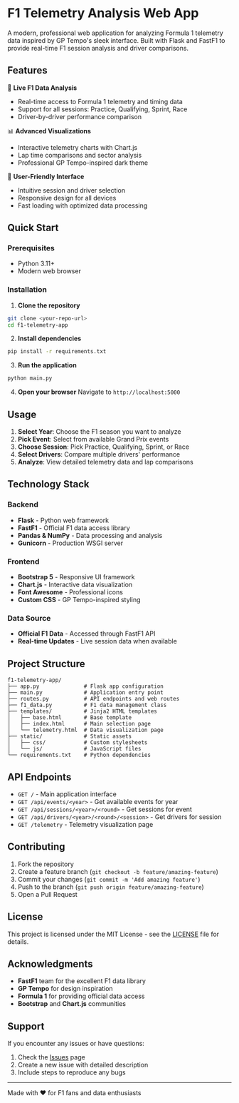 # F1 Telemetry Analysis Web App

A modern, professional web application for analyzing Formula 1 telemetry data inspired by GP Tempo's sleek interface. Built with Flask and FastF1 to provide real-time F1 session analysis and driver comparisons.

## Features

🏁 **Live F1 Data Analysis**
- Real-time access to Formula 1 telemetry and timing data
- Support for all sessions: Practice, Qualifying, Sprint, Race
- Driver-by-driver performance comparison

📊 **Advanced Visualizations**
- Interactive telemetry charts with Chart.js
- Lap time comparisons and sector analysis
- Professional GP Tempo-inspired dark theme

🎯 **User-Friendly Interface**
- Intuitive session and driver selection
- Responsive design for all devices
- Fast loading with optimized data processing

## Quick Start

### Prerequisites
- Python 3.11+
- Modern web browser

### Installation

1. **Clone the repository**
```bash
git clone <your-repo-url>
cd f1-telemetry-app
```

2. **Install dependencies**
```bash
pip install -r requirements.txt
```

3. **Run the application**
```bash
python main.py
```

4. **Open your browser**
Navigate to `http://localhost:5000`

## Usage

1. **Select Year**: Choose the F1 season you want to analyze
2. **Pick Event**: Select from available Grand Prix events
3. **Choose Session**: Pick Practice, Qualifying, Sprint, or Race
4. **Select Drivers**: Compare multiple drivers' performance
5. **Analyze**: View detailed telemetry data and lap comparisons

## Technology Stack

### Backend
- **Flask** - Python web framework
- **FastF1** - Official F1 data access library
- **Pandas & NumPy** - Data processing and analysis
- **Gunicorn** - Production WSGI server

### Frontend
- **Bootstrap 5** - Responsive UI framework
- **Chart.js** - Interactive data visualization
- **Font Awesome** - Professional icons
- **Custom CSS** - GP Tempo-inspired styling

### Data Source
- **Official F1 Data** - Accessed through FastF1 API
- **Real-time Updates** - Live session data when available

## Project Structure

```
f1-telemetry-app/
├── app.py              # Flask app configuration
├── main.py             # Application entry point
├── routes.py           # API endpoints and web routes
├── f1_data.py          # F1 data management class
├── templates/          # Jinja2 HTML templates
│   ├── base.html       # Base template
│   ├── index.html      # Main selection page
│   └── telemetry.html  # Data visualization page
├── static/             # Static assets
│   ├── css/            # Custom stylesheets
│   └── js/             # JavaScript files
└── requirements.txt    # Python dependencies
```

## API Endpoints

- `GET /` - Main application interface
- `GET /api/events/<year>` - Get available events for year
- `GET /api/sessions/<year>/<round>` - Get sessions for event
- `GET /api/drivers/<year>/<round>/<session>` - Get drivers for session
- `GET /telemetry` - Telemetry visualization page

## Contributing

1. Fork the repository
2. Create a feature branch (`git checkout -b feature/amazing-feature`)
3. Commit your changes (`git commit -m 'Add amazing feature'`)
4. Push to the branch (`git push origin feature/amazing-feature`)
5. Open a Pull Request

## License

This project is licensed under the MIT License - see the [LICENSE](LICENSE) file for details.

## Acknowledgments

- **FastF1** team for the excellent F1 data library
- **GP Tempo** for design inspiration
- **Formula 1** for providing official data access
- **Bootstrap** and **Chart.js** communities

## Support

If you encounter any issues or have questions:
1. Check the [Issues](../../issues) page
2. Create a new issue with detailed description
3. Include steps to reproduce any bugs

---

Made with ❤️ for F1 fans and data enthusiasts